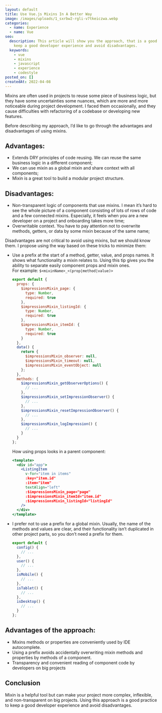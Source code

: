 ```yaml
---
layout: default
title: Use Vue.js Mixins In A Better Way
image: /images/uploads/1_sxrbw2-rgli-v7tkeiczwa.webp
categories:
  - name: Experience
  - name: Vue
seo:
  description: This article will show you the approach, that is a good practice to
    keep a good developer experience and avoid disadvantages.
  keywords:
    - vue
    - mixins
    - javascript
    - experience
    - codestyle
posted_on: []
createdAt: 2022-04-08
---
```

Mixins are often used in projects to reuse some piece of business logic, but they have some uncertainties some nuances, which are more and more noticeable during project development. I faced them occasionally, and they cause difficulties with refactoring of a codebase or developing new features.

Before describing my approach, I’d like to go through the advantages and disadvantages of using mixins.

## Advantages:

* Extends DRY principles of code reusing. We can reuse the same business logic in a different component;
* We can use mixin as a global mixin and share context with all components;
* Mixin is a great tool to build a modular project structure.

## Disadvantages:

* Non-transparent logic of components that use mixins. I mean it’s hard to see the whole picture of a component consisting of lots of rows of code and a few connected mixins. Especially, it feels when you are a new developer on a project and onboarding takes more time;
* Overwritable context. You have to pay attention not to overwrite methods, getters, or data by some mixin because of the same name;

Disadvantages are not critical to avoid using mixins, but we should know them. I propose using the way based on these tricks to minimize them:

* Use a prefix at the start of a method, getter, value, and props names. It shows what functionality a mixin relates to. Using this tip gives you the ability to separate easily component props and mixin ones. \
  For example: `$<mixinName>_<(prop|method|value)>`

  ```javascript
  export default {
    props: {
      $impressionsMixin_page: {
        type: Number,
        required: true
      },
      $impressionsMixin_listingId: {
        type: Number,
        required: true
      },
      $impressionsMixin_itemId: {
        type: Number,
        required: true
      }
    },
    data() {
      return {
        $impressionsMixin_observer: null,
        $impressionsMixin_timeout: null,
        $impressionsMixin_eventObject: null
      };
    },
    methods: {
      $impressionsMixin_getObserverOptions() {
        // ...
      },
      $impressionsMixin_setImpressionObserver() {
        // ...
      },
      $impressionsMixin_resetImpressionObserver() {
        // ...
      },
      $impressionsMixin_logImpression() {
        // ...
      }
    }
  };
  ```

  How using props looks in a parent component:

  ```jsx
  <template>
    <div id="app">
      <ListingItem
        v-for="item in items"
        :key="item.id"
        :item="item"
        textAlign="left"
        :$impressionsMixin_page="page"
        :$impressionsMixin_itemId="item.id"
        :$impressionsMixin_listingId="listingId"
      />
    </div>
  </template>
  ```
* I prefer not to use a prefix for a global mixin. Usually, the name of the methods and values are clear, and their functionality isn’t duplicated in other project parts, so you don’t need a prefix for them.

  ```javascript
  export default {
    config() {
      // ...
    },
    user() {
      // ...
    },
    isMobile() {
      // ...
    },
    isTablet() {
      // ...
    },
    isDesktop() {
      // ...
    }
  };
  ```

## Advantages of the approach:

* Mixins methods or properties are conveniently used by IDE autocomplete.
* Using a prefix avoids accidentally overwriting mixin methods and properties by methods of a component.
* Transparency and convenient reading of component code by developers on big projects

## Conclusion

Mixin is a helpful tool but can make your project more complex, inflexible, and non-transparent on big projects. Using this approach is a good practice to keep a good developer experience and avoid disadvantages.